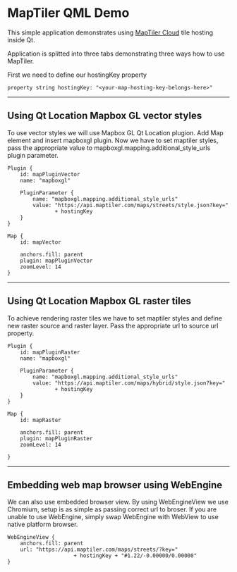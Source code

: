 MapTiler QML Demo
=================
This simple application demonstrates using [MapTiler Cloud](https://www.maptiler.com/cloud/) tile hosting inside Qt.

Application is splitted into three tabs demonstrating three ways how to use MapTiler.

First we need to define our hostingKey property
```
property string hostingKey: "<your-map-hosting-key-belongs-here>"
```

--------------------------------------------

## Using Qt Location Mapbox GL vector styles

To use vector styles we will use Mapbox GL Qt Location plugion. Add Map element and insert mapboxgl plugin. Now we have to set maptiler styles, pass the appropriate value to mapboxgl.mapping.additional_style_urls plugin parameter.

```
Plugin {
    id: mapPluginVector
    name: "mapboxgl"

    PluginParameter {
        name: "mapboxgl.mapping.additional_style_urls"
        value: "https://api.maptiler.com/maps/streets/style.json?key="
               + hostingKey
    }
}

Map {
    id: mapVector

    anchors.fill: parent
    plugin: mapPluginVector
    zoomLevel: 14
}
```
-------------------------------------------
## Using Qt Location Mapbox GL raster tiles

To achieve rendering raster tiles we have to set maptiler styles and define new raster source and raster layer. Pass the appropriate url to source url property.

```
Plugin {
    id: mapPluginRaster
    name: "mapboxgl"

    PluginParameter {
        name: "mapboxgl.mapping.additional_style_urls"
        value: "https://api.maptiler.com/maps/hybrid/style.json?key="
               + hostingKey
    }
}

Map {
    id: mapRaster

    anchors.fill: parent
    plugin: mapPluginRaster
    zoomLevel: 14

}
```

--------------------------------------------

## Embedding web map browser using WebEngine

We can also use embedded browser view. By using WebEngineView we use Chromium, setup is as simple as passing correct url to broser.
If you are unable to use WebEngine, simply swap WebEngine with WebView to use native platform browser.

```
WebEngineView {
    anchors.fill: parent
    url: "https://api.maptiler.com/maps/streets/?key="
                     + hostingKey + "#1.22/-0.00000/0.00000"
}
```
